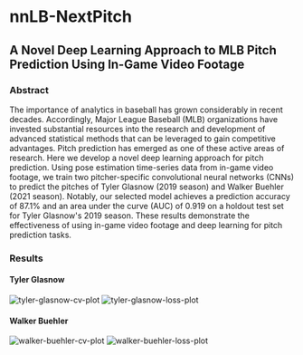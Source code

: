 # nnLB-NextPitch
## A Novel Deep Learning Approach to MLB Pitch Prediction Using In-Game Video Footage
### Abstract

The importance of analytics in baseball has grown considerably in recent decades. Accordingly, Major League Baseball (MLB) organizations have invested substantial resources into the research and development of advanced statistical methods that can be leveraged to gain competitive advantages. Pitch prediction has emerged as one of these active areas of research. Here we develop a novel deep learning approach for pitch prediction. Using pose estimation time-series data from in-game video footage, we train two pitcher-specific convolutional neural networks (CNNs) to predict the pitches of Tyler Glasnow (2019 season) and Walker Buehler (2021 season). Notably, our selected model achieves a prediction accuracy of 87.1% and an area under the curve (AUC) of 0.919 on a holdout test set for Tyler Glasnow's 2019 season. These results demonstrate the effectiveness of using in-game video footage and deep learning for pitch prediction tasks.  

### Results
#### Tyler Glasnow
![tyler-glasnow-cv-plot](https://user-images.githubusercontent.com/46132172/236987526-0fbfe195-bd55-45fd-bf00-46019d6ec031.png)
![tyler-glasnow-loss-plot](https://user-images.githubusercontent.com/46132172/236987712-518a3a28-1e1a-437c-8a43-3d3619d25d76.png)

#### Walker Buehler
![walker-buehler-cv-plot](https://user-images.githubusercontent.com/46132172/236987678-de258c18-0bed-45bd-b3cd-98969d6c4d57.png)
![walker-buehler-loss-plot](https://user-images.githubusercontent.com/46132172/236987730-df4f6a28-5de9-4896-a6e7-6f04fde901c8.png)
